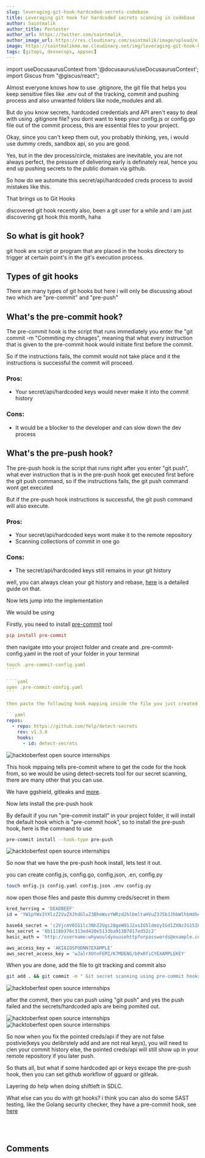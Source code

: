 ```yaml
---
slug: leveraging-git-hook-hardcoded-secrets-codebase
title: Leveraging git hook for hardcoded secrets scanning in codebase
author: Saintmalik
author_title: Pentester
author_url: https://twitter.com/saintmalik_
author_image_url: https://res.cloudinary.com/saintmalik/image/upload/e_sharpen:2000,q_74,r_0/v1641922078/saintmalik.webp
image: https://saintmalikme.mo.cloudinary.net/img/leveraging-git-hook-hardcoded-secrets-codebase.webp
tags: [gitops, devsecops, appsec]
---
```


import useDocusaurusContext from '@docusaurus/useDocusaurusContext';
import Giscus from "@giscus/react";

Almost everyone knows how to use .gitignore, the git file that helps you keep sensitive files like .env out of the tracking, commit and pushing process and also unwanted folders like node_modules and all.

But do you know secrets, hardcoded credentials and API aren't easy to deal with using .gitignore file? you dont want to keep your config.js or config.go file out of the commit process, this are essential files to your project.

<!--truncate-->

Okay, since you can't keep them out, you probably thinking, yes, i would use dummy creds, sandbox api, so you are good.

Yes, but in the dev process/circle, mistakes are inevitable, you are not always perfect, the pressure of delivering early is definately real, hence you end up pushing secrets to the public domain via github.

So how do we automate this secret/api/hardcoded creds process to avoid mistakes like this.

That brings us to Git Hooks

discovered git hook recently also, been a git user for a while and i am just discovering git hook this month, haha

## So what is git hook?

git hook are script or program that are placed in the hooks directory to trigger at certain point's in the git's execution process.

## Types of git hooks

There are many types of git hooks but here i will only be discussing about two which are "pre-commit" and "pre-push"

## What's the pre-commit hook?

The pre-commit hook is the script that runs immediately you enter the "git commit -m "Commiting my chnages", meaning that what every instruction that is given to the pre-commit hook would initiate first before the commit.

So if the instructions fails, the commit would not take place and it the instructions is successful the commit will proceed.

### Pros:
   - Your secret/api/hardcoded keys would never make it into the commit history

### Cons:
   - It would be a blocker to the developer and can slow down the dev process

## What's the pre-push hook?

The pre-push hook is the script that runs right after you enter "git push", what ever instruction that is in the pre-push hook get executed first before the git push command, so if the instructions fails, the git push command wont get executed

But if the pre-push hook instructions is successful, the git push command will also execute.

### Pros:
 - Your secret/api/hardcoded keys wont make it to the remote repository
 - Scanning collections of commit in one go

### Cons:
  - The secret/api/hardcoded keys still remains in your git history

well, you can always clean your git history and rebase, <a href="https://hackernoon.com/how-to-clean-your-git-history-ryzb3ydv" target="_blank">here</a> is a detailed guide on that.


Now lets jump into the implementation

We would be using

Firstly, you need to install <a href="https://pre-commit.com/#install" target="_blank">pre-commit</a> tool

```toml
pip install pre-commit
```

then navigate into your project folder and create and .pre-commit-config.yaml in the root of your folder in your terminal

````yaml
touch .pre-commit-config.yaml
```

````yaml
open .pre-commit-config.yaml
```

then paste the following hook mapping inside the file you just created above

```yaml
repos:
  - repo: https://github.com/Yelp/detect-secrets
    rev: v1.3.0
    hooks:
      - id: detect-secrets
````

<picture>
  <source type="image/webp" srcset={`${useDocusaurusContext().siteConfig.customFields.imgurl}/bgimg/pre-coomit-config.webp`} alt="hacktoberfest open source internships"/>
  <source type="image/png" srcset={`${useDocusaurusContext().siteConfig.customFields.imgurl}/bgimg/pre-coomit-config.png`} alt="hacktoberfest open source internships"/>
  <img src={`${useDocusaurusContext().siteConfig.customFields.imgurl}/bgimg/pre-coomit-config.png`} alt="hacktoberfest open source internships"/>
</picture>


This hook mppaing tells pre-commit where to get the code for the hook from, so we would be using detect-secrets tool for our secret scanning, there are many other that you can use.

We have ggshield, gitleaks and <a href="https://github.com/sottlmarek/DevSecOps#secrets-management" target="_blank">more</a>.

Now lets install the pre-push hook

By default if you run "pre-commit install" in your project folder, it will install the default hook which is "pre-commit hook", so to install the pre-push hook, here is the command to use

```sh
pre-commit install --hook-type pre-push
```
<picture>
  <source type="image/webp" srcset={`${useDocusaurusContext().siteConfig.customFields.imgurl}/bgimg/pre-push.webp`} alt="hacktoberfest open source internships"/>
  <source type="image/png" srcset={`${useDocusaurusContext().siteConfig.customFields.imgurl}/bgimg/pre-push.png`} alt="hacktoberfest open source internships"/>
  <img src={`${useDocusaurusContext().siteConfig.customFields.imgurl}/bgimg/pre-push.png`} alt="hacktoberfest open source internships"/>
</picture>

So now that we have the pre-push hook install, lets test it out.

you can create config.js, config.go, config.json, .en, config.py

```sh
touch onfig.js config.yaml config.json .env config.py
```

now open those files and paste this dummy creds/secret in them

```sh
kred_herring = 'DEADBEEF'
id = 'YW1pYWx3YXlzZ2VuZXJhdGluZ3BheWxvYWRzd2hlbmltaHVuZ3J5b3JhbWlhbHdheXNodW5ncnk'

base64_secret = 'c2VjcmV0IG1lc3NhZ2Ugc28geW91J2xsIG5ldmVyIGd1ZXNzIG15IHBhc3N3b3Jk'
hex_secret = '8b1118b376c313ed420e5133ba91307817ed52c2'
basic_auth = 'http://username:whywouldyouusehttpforpasswords@example.com'

aws_access_key = 'AKIAIOSFODNN7EXAMPLE'
aws_secret_access_key = 'wJalrXUtnFEMI/K7MDENG/bPxRfiCYEXAMPLEKEY'
```

When you are done, add the file to git tracking and commit also

```sh
git add . && git commit -m " Git secret scanning using pre-commit hooks"
```
<picture>
  <source type="image/webp" srcset={`${useDocusaurusContext().siteConfig.customFields.imgurl}/bgimg/commit-pre-push.webp`} alt="hacktoberfest open source internships"/>
  <source type="image/png" srcset={`${useDocusaurusContext().siteConfig.customFields.imgurl}/bgimg/commit-pre-push.png`} alt="hacktoberfest open source internships"/>
  <img src={`${useDocusaurusContext().siteConfig.customFields.imgurl}/bgimg/commit-pre-push.png`} alt="hacktoberfest open source internships"/>
</picture>

after the commit, then you can push using "git push" and yes the push failed and the secrets/hardcoded apis are being pomited out.

<picture>
  <source type="image/webp" srcset={`${useDocusaurusContext().siteConfig.customFields.imgurl}/bgimg/failed-pre-push-hook.webp`} alt="hacktoberfest open source internships"/>
  <source type="image/png" srcset={`${useDocusaurusContext().siteConfig.customFields.imgurl}/bgimg/failed-pre-push-hook.png`} alt="hacktoberfest open source internships"/>
  <img src={`${useDocusaurusContext().siteConfig.customFields.imgurl}/bgimg/failed-pre-push-hook.png`} alt="hacktoberfest open source internships"/>
</picture>

<picture>
  <source type="image/webp" srcset={`${useDocusaurusContext().siteConfig.customFields.imgurl}/bgimg/Push-failed-pre-push.webp`} alt="hacktoberfest open source internships"/>
  <source type="image/png" srcset={`${useDocusaurusContext().siteConfig.customFields.imgurl}/bgimg/Push-failed-pre-push.png`} alt="hacktoberfest open source internships"/>
  <img src={`${useDocusaurusContext().siteConfig.customFields.imgurl}/bgimg/Push-failed-pre-push.png`} alt="hacktoberfest open source internships"/>
</picture>

So now when you fix the pointed creds/api if they are not false postivie(keys you delibrstely add and are not real keys), you will need to clen your commit history else, the pointed creds/api will still show up in your remote repository if you later push.

So thats all, but what if some hardcoded api or keys excape the pre-push hook, then you can set github workflow of gguard or gitleak.

Layering do help when doing shiftleft in SDLC.

What else can you do with git hooks? i think you can also do some SAST testing, like the Golang security checker, they have a pre-commit hook, see <a href="https://github.com/TekWizely/pre-commit-golang" target="_blank">here</a>



<br></br>
<h2>Comments</h2>
<Giscus
id="comments"
repo="saintmalik/blog.saintmalik.me"
repoId="MDEwOlJlcG9zaXRvcnkzOTE0MzQyOTI="
category="General"
categoryId="DIC_kwDOF1TQNM4CQ8lN"
mapping="title"
term="Comments"
reactionsEnabled="1"
emitMetadata="0"
inputPosition="top"
theme="preferred_color_scheme"
lang="en"
loading="lazy"
crossorigin="anonymous"
    />